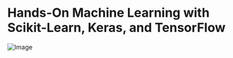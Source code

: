 # Hands-On Machine Learning with Scikit-Learn, Keras, and TensorFlow

![Image](https://github.com/user-attachments/assets/3082f1cd-7945-446c-bc6c-d5a4184cb275)
